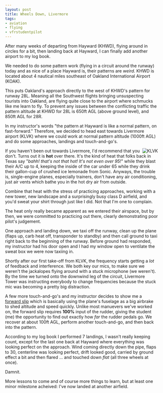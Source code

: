 ```yaml
---
layout: post
title: Wheels Down, Livermore
tags:
- aviation
- flying
- vfrstudentpilot
---
```



After many weeks of departing from Hayward (KHWD), flying around in circles for a bit,
then landing back at Hayward, I can finally add another airport to my log book.


We needed to do some pattern work (flying in a circuit around the runway)
today and as nice of a place Hayward is, their patterns are *weird*. KHWD is
located about 4 nautical miles southeast of Oakland International Airport
(KOAK).


This puts Oakland's approach directly to the west of KHWD's pattern for runway
28L. Meaning all the Southwest flights bringing unsuspecting tourists into
Oakland, are flying quite close to the airport where schmucks like me learn to
fly. To prevent any issues between the conflicting traffic the pattern altitude
at KHWD for 28L is 650ft AGL (above ground level), and 850ft AGL for 28R.

In my instructor's words "the pattern at Hayward is like a normal pattern, on
fast-forward." Therefore, we decided to head east towards Livermore airport
(KLVK) where we could work at normal pattern altitude (1000ft AGL) and do some
approaches, landings and touch-and-go's.

<img
align="right" src="//agentdero.cachefly.net/unethicalblogger.com/images/klvk.png" alt="KLVK"/>

If you haven't been out towards Livermore, I'd recommend that you don't. Turns
out it is **hot** over there. It's the kind of heat that folks back in Texas
say "*bahh! that's not that hot! It's not even over 95!*" while they blast their
A/C up to 4, keeping the inside of the car under 65 while they drink their
gallon-cup of crushed ice lemonade from Sonic. Anyways, the trouble is,
single-engine planes, especially trainers, don't have any air conditioning,
just air vents which bathe you in the hot dry air from outside.

Combine that heat with the stress of practicing approaches, working with a new
tower, new landscape and a surprisingly busy class D airfield, and you'd sweat
your shirt through just like I did. Not that I'm one to complain.

The heat only really became apparent as we entered their airspace, but by then,
we were committed to practicing out there, clearly demonstrating poor pilot's
judgement.

One approach and landing down, we taxi off the runway, clean up the plane
(flaps up, carb heat off, transponder to standby) and then call ground to taxi
right back to the beginning of the runway. Before ground had responded, my
instructor had his door open and I had my window open to ventilate the sweat
box we were now taxiing in.

Shortly after our first take-off from KLVK, the frequency starts getting a
*lot* of feedback and interference. We both key our mics, to make sure we
weren't the jackalopes flying around with a stuck microphone (we weren't). By the time we
turned onto the downwind leg of the circuit, Livermore Tower was instructing
everybody to change frequencies because the stuck mic was becoming a pretty big
distraction.

A few more touch-and-go's and my instructor decides to show me a [forward
slip](https://en.wikipedia.org/wiki/Slip_\(aerodynamic\)#Forward-slip) which is
basically using the plane's fuselage as a big airbrake to shed altitude and
speed quickly. Unlike most manuevers we've worked on, the forward slip requires
**100%** input of the rudder, giving the student (me) the opportunity to find
out exactly how *far* the rudder pedals go. We recover at about 100ft AGL,
perform another touch-and-go, and then back into the pattern.


According to my log book I performed 7 landings, I wasn't really keeping count,
except for the last one back at Hayward where everything was looking perfect on
the approach. Wind coming directly down the pipe, flaps to 30, centerline was
looking perfect, drift looked good, carried by ground effect a bit and then
flared ... and touched down *flat* (all three wheels at once).

Damnit.

More lessons to come and of course more things to learn, but at least one minor
milestone acheived: I've now landed at another airfield.

